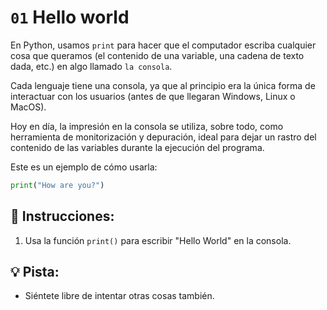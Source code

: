 # `01` Hello world

En Python, usamos `print` para hacer que el computador escriba cualquier cosa que queramos 
(el contenido de una variable, una cadena de texto dada, etc.)
en algo llamado `la consola`.

Cada lenguaje tiene una consola, ya que al principio era la única forma de interactuar con los usuarios (antes de que llegaran Windows, Linux o MacOS).

Hoy en día, la impresión en la consola se utiliza, sobre todo, como herramienta de monitorización y depuración, ideal para dejar un rastro del contenido de las variables durante la ejecución del programa.

Este es un ejemplo de cómo usarla:

```py
print("How are you?")
```

## 📝 Instrucciones:

1. Usa la función `print()` para escribir "Hello World" en la consola. 
 
## 💡 Pista:

+ Siéntete libre de intentar otras cosas también.
